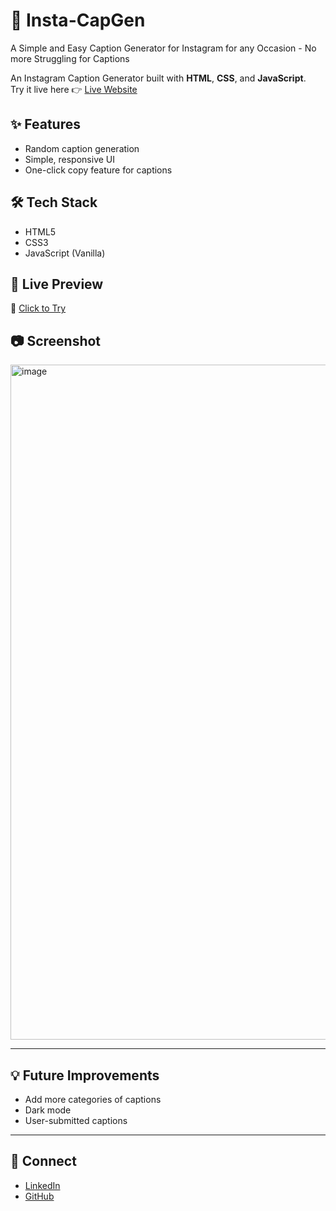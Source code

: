 # 📸 Insta-CapGen

A Simple and Easy Caption Generator for Instagram for any Occasion - No more Struggling for Captions 

An Instagram Caption Generator built with **HTML**, **CSS**, and **JavaScript**.  
Try it live here 👉 [Live Website](https://B-Gouthami.github.io/Insta-CapGen/)

## ✨ Features
- Random caption generation
- Simple, responsive UI
- One-click copy feature for captions


## 🛠️ Tech Stack
- HTML5
- CSS3
- JavaScript (Vanilla)


## 🚀 Live Preview
🔗 [Click to Try](https://B-Gouthami.github.io/Insta-CapGen/)


## 📷 Screenshot

<img width="1920" height="1080" alt="image" src="https://github.com/user-attachments/assets/0a8a2eeb-cb35-47de-aa4b-6dadbd0a47ad" />

---

## 💡 Future Improvements
- Add more categories of captions
- Dark mode
- User-submitted captions

---

## 🤝 Connect
- [LinkedIn](https://www.linkedin.com/in/gouthami-boddepalli-788370305/)
- [GitHub](https://github.com/B-Gouthami)

